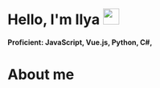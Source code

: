 <h1 align="left">Hello, I'm Ilya</a> 
<img src="https://github.com/blackcater/blackcater/raw/main/images/Hi.gif" height="32"/></h1>
<h4 align="left">Proficient: JavaScript, Vue.js, Python, C#,</h4>

<h1 align="left">About me</h1>
